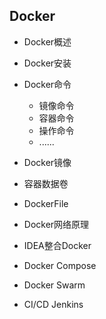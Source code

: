 ## Docker

+ Docker概述
+ Docker安装
+ Docker命令
  - 镜像命令
  - 容器命令
  - 操作命令
  - ......

+ Docker镜像
+ 容器数据卷
+ DockerFile
+ Docker网络原理
+ IDEA整合Docker
+ Docker Compose
+ Docker Swarm
+ CI/CD Jenkins